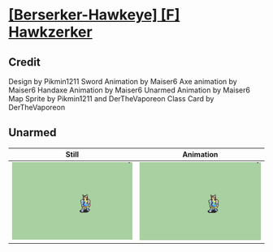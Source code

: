 # [\[Berserker-Hawkeye\] \[F\] Hawkzerker](../)

## Credit

Design by Pikmin1211
Sword Animation by Maiser6
Axe animation by Maiser6
Handaxe Animation by Maiser6
Unarmed Animation by Maiser6
Map Sprite by Pikmin1211 and DerTheVaporeon
Class Card by DerTheVaporeon
	
## Unarmed

| Still | Animation |
| :---: | :-------: |
| ![Unarmed still](./Unarmed_000.png) | ![Unarmed animation](./Unarmed.gif) |
